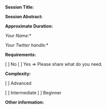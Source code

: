 <!--
IF YOU DON'T FILL OUT THE FOLLOWING INFORMATION WE MIGHT CLOSE YOUR ISSUE

IMPORTANT: 
- This is NOT a Call for Papers, everybody from the community who owns a ticket has the opportunity to contribute to the event.
- All the contributions will be in English.

If you are having problems formatting your issue please refer to this article on using markdown in Github: https://guides.github.com/features/mastering-markdown/

If you'd like to discuss anything related to the call for contributions, feel free to reach out to us by email info@js-kongress.de
-->
**Session Title:**
<!-- Put a title that describes well the topic of your contribution -->

**Session Abstract:**
<!-- Describe well what will you do -->

**Approximate Duration:** 
<!-- We recommend: sessions between 30 - 90 minutes -->

**Your Name*:**

**Your Twitter handle*:**
<!-- without @ -->

**Requirements:**
<!-- Let us know if you need any special technical requirement -->
[ ] No
[ ] Yes => Please share what do you need.

**Complexity:**
<!-- It's important to target the right audience -->
[ ] Advanced

[ ] Intermediate
[ ] Beginner

**Other information:**
<!-- List any other information that is relevant to your contribution e.g.
The motivation behind this session?
What can participants expect from your sesion?
What do you expect from your session?
-->